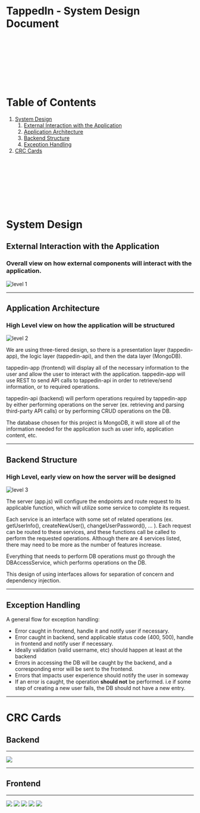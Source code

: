 # TappedIn - System Design Document


<br>
<br>
<br>
<br>
<br>
<br>
<br>


# Table of Contents

1. [System Design](#sysdes)
   1. [External Interaction with the Application](#sysdes1)
   2. [Application Architecture](#sysdes2)
   3. [Backend Structure](#sysdes3)
   4. [Exception Handling](#sysdes4)
2. [CRC Cards](#crc)


<br>
<br>
<br>
<br>
<br>
<br>
<br>



















<a name="sysdes"></a>
# System Design

## External Interaction with the Application
### Overall view on how external components will interact with the application.

![level 1](./system-design-images/level1.png)

---

<a name="sysdes1"></a>
## Application Architecture

### High Level view on how the application will be structured
![level 2](./system-design-images/level2.png)

We are using three-tiered design, so there is a presentation layer (tappedin-app), the logic layer (tappedin-api), and then the data layer (MongoDB). 

tappedin-app (frontend) will display all of the necessary information to the user and allow the user to interact with the application. tappedin-app will use REST to send API calls to tappedin-api in order to retrieve/send information, or to required operations. 

tappedin-api (backend) will perform operations required by tappedin-app by either performing operations on the server (ex. retrieving and parsing third-party API calls) or by performing CRUD operations on the DB.

The database chosen for this project is MongoDB, it will store all of the information needed for the application such as user info, application content, etc. 

---

<a name="sysdes2"></a>
## Backend Structure
### High Level, early view on how the server will be designed

![level 3](./system-design-images/level3.png)

The server (app.js) will configure the endpoints and route request to its applicable function, which will utilize some service to complete its request. 

Each service is an interface with some set of related operations (ex. getUserInfo(), createNewUser(), changeUserPassword(), ... ). Each request can be routed to these services, and these functions call be called to perform the requested operations. Although there are 4 services listed, there may need to be more as the number of features increase. 

Everything that needs to perform DB operations must go through the DBAccessService, which performs operations on the DB.

This design of using interfaces allows for separation of concern and   dependency injection.

---

<a name="sysdes3"></a>
## Exception Handling
A general flow for exception handling:
- Error caught in frontend, handle it and notify user if necessary.
- Error caught in backend, send applicable status code (400, 500), handle in frontend and notify user if necessary.
- Ideally validation (valid username, etc) should happen at least at the backend
- Errors in accessing the DB will be caught by the backend, and a corresponding error will be sent to the frontend.
- Errors that impacts user experience should notify the user in someway
- If an error is caught, the operation **should not** be performed. i.e if some step of creating a new user fails, the DB should not have a new entry.

---

<a name="crc"></a>
# CRC Cards
## Backend

---

![](./system-design-images/CRC4.png)

---

## Frontend

---

![](./system-design-images/CRC1.png)
![](./system-design-images/CRC2.jpg)
![](./system-design-images/CRC3.jpg)
![](./system-design-images/CRC5.png)
![](./system-design-images/CRC6.png)